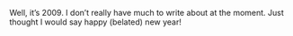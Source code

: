 Well, it’s 2009. I don’t really have much to write about at the moment. Just thought I would say happy (belated) new year!